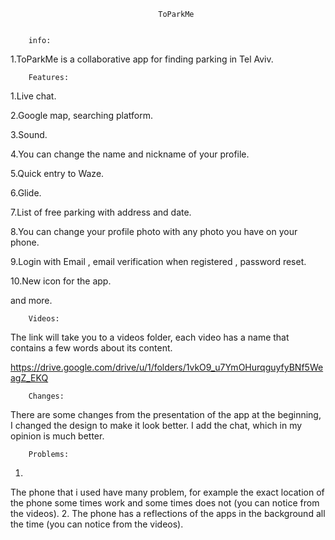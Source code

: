                                      ToParkMe
                              
                          
        info:

1.ToParkMe is a collaborative app for finding parking in Tel Aviv. 



        Features:

1.Live chat.

2.Google map, searching platform.

3.Sound.

4.You can change the name and nickname of your profile.

5.Quick entry to Waze.

6.Glide.

7.List of free parking with address and date.

8.You can change your profile photo with any photo you have on your phone.

9.Login with Email , email verification when registered , password reset.

10.New icon for the app.

and more.


        
        Videos:
        
The link will take you to a videos folder, each video has a name that contains a few words about its content.

https://drive.google.com/drive/u/1/folders/1vkO9_u7YmOHurqguyfyBNf5WeagZ_EKQ


        Changes:
        
There are some changes from the presentation of the app at the beginning, I changed the design to make it look better.
I add the chat, which in my opinion is much better.

        Problems:
        
1.
The phone that i used have many problem, for example the exact location of the phone some times work and some times does not 
(you can notice from the videos).
2.
The phone has a reflections of the apps in the background all the time (you can notice from the videos).



        


